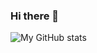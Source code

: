 ### Hi there 👋
<img src="https://camo.githubusercontent.com/4675c49fd92c33afc9d65d78478c88262a8076fd8ef163db89194ec410d7fbb4/68747470733a2f2f6769746875622d726561646d652d73746174732e76657263656c2e6170702f6170693f757365726e616d653d61686d657467756e64757a26636f756e745f707269766174653d747275652673686f775f69636f6e733d74727565267468656d653d7261646963616c" alt="My GitHub stats" data-canonical-src="https://github-readme-stats.vercel.app/api?username=omerfdev&amp;count_private=true&amp;show_icons=true&amp;theme=radical" style="max-width: 100%;">


<!--
**omerfdev/omerfdev** is a ✨ _special_ ✨ repository because its `README.md` (this file) appears on your GitHub profile.

Here are some ideas to get you started:

- 🔭 I’m currently working on .Net Environments
- 🌱 I’m currently learning .Net, Sql, Web..
- 👯 I’m looking to collaborate on ...
- 🤔 I’m looking for help with ...
- 💬 Ask me about ...
- 📫 How to reach me: ...
- 😄 Pronouns: ...
- ⚡ Fun fact: ...

-->

